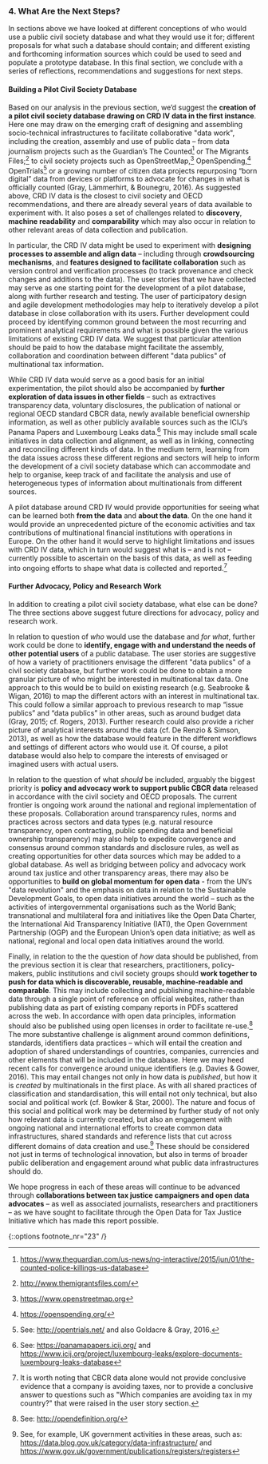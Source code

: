 ### 4. What Are the Next Steps?

In sections above we have looked at different conceptions of who would use a public civil society database and what they would use it for; different proposals for what such a database should contain; and different existing and forthcoming information sources which could be used to seed and populate a prototype database. In this final section, we conclude with a series of reflections, recommendations and suggestions for next steps.

#### Building a Pilot Civil Society Database

Based on our analysis in the previous section, we’d suggest the **creation of a pilot civil society database drawing on CRD IV data in the first instance**. Here one may draw on the emerging craft of designing and assembling socio-technical infrastructures to facilitate collaborative "data work", including the creation, assembly and use of public data – from data journalism projects such as the Guardian’s The Counted[^18] or The Migrants Files;[^19] to civil society projects such as OpenStreetMap,[^20] OpenSpending,[^21] OpenTrials[^22] or a growing number of citizen data projects repurposing “born digital” data from devices or platforms to advocate for changes in what is officially counted (Gray, Lämmerhirt, & Bounegru, 2016). As suggested above, CRD IV data is the closest to civil society and OECD recommendations, and there are already several years of data available to experiment with. It also poses a set of challenges related to **discovery**, **machine readability** and **comparability** which may also occur in relation to other relevant areas of data collection and publication.

In particular, the CRD IV data might be used to experiment with **designing processes to assemble and align data** – including through **crowdsourcing mechanisms**, and **features designed to facilitate collaboration** such as version control and verification processes (to track provenance and check changes and additions to the data). The user stories that we have collected may serve as one starting point for the development of a pilot database, along with further research and testing. The user of participatory design and agile development methodologies may help to iteratively develop a pilot database in close collaboration with its users. Further development could proceed by identifying common ground between the most recurring and prominent analytical requirements and what is possible given the various limitations of existing CRD IV data. We suggest that particular attention should be paid to how the database might facilitate the assembly, collaboration and coordination between different "data publics" of multinational tax information.

While CRD IV data would serve as a good basis for an initial experimentation, the pilot should also be accompanied by **further exploration of data issues in other fields** – such as extractives transparency data, voluntary disclosures, the publication of national or regional OECD standard CBCR data, newly available beneficial ownership information, as well as other publicly available sources such as the ICIJ’s Panama Papers and Luxembourg Leaks data.[^23] This may include small scale initiatives in data collection and alignment, as well as in linking, connecting and reconciling different kinds of data. In the medium term, learning from the data issues across these different regions and sectors will help to inform the development of a civil society database which can accommodate and help to organise, keep track of and facilitate the analysis and use of heterogeneous types of information about multinationals from different sources.

A pilot database around CRD IV would provide opportunities for seeing what can be learned both **from the data** and **about the data**. On the one hand it would provide an unprecedented picture of the economic activities and tax contributions of multinational financial institutions with operations in Europe. On the other hand it would serve to highlight limitations and issues with CRD IV data, which in turn would suggest what is – and is not – currently possible to ascertain on the basis of this data, as well as feeding into ongoing efforts to shape what data is collected and reported.[^24]

#### Further Advocacy, Policy and Research Work

In addition to creating a pilot civil society database, what else can be done? The three sections above suggest future directions for advocacy, policy and research work.

In relation to question of *who* would use the database and *for what*, further work could be done to **identify, engage with and understand the needs of other potential users** of a public database. The user stories are suggestive of how a variety of practitioners envisage the different "data publics" of a civil society database, but further work could be done to obtain a more granular picture of who might be interested in multinational tax data. One approach to this would be to build on existing research (e.g. Seabrooke & Wigan, 2016) to map the different actors with an interest in multinational tax. This could follow a similar approach to previous research to map “issue publics” and “data publics” in other areas, such as around budget data (Gray, 2015; cf. Rogers, 2013). Further research could also provide a richer picture of analytical interests around the data (cf. De Renzio & Simson, 2013), as well as how the database would feature in the different workflows and settings of different actors who would use it. Of course, a pilot database would also help to compare the interests of envisaged or imagined users with actual users.

In relation to the question of what *should* be included, arguably the biggest priority is **policy and advocacy work to support public CBCR data** released in accordance with the civil society and OECD proposals. The current frontier is ongoing work around the national and regional implementation of these proposals. Collaboration around transparency rules, norms and practices across sectors and data types (e.g. natural resource transparency, open contracting, public spending data and beneficial ownership transparency) may also help to expedite convergence and consensus around common standards and disclosure rules, as well as creating opportunities for other data sources which may be added to a global database. As well as bridging between policy and advocacy work around tax justice and other transparency areas, there may also be opportunities to **build on global momentum for open data** - from the UN’s "data revolution" and the emphasis on data in relation to the Sustainable Development Goals, to open data initiatives around the world – such as the activities of intergovernmental organisations such as the World Bank; transnational and multilateral fora and initiatives like the Open Data Charter, the International Aid Transparency Initiative (IATI), the Open Government Partnership (OGP) and the European Union’s open data initiative; as well as national, regional and local open data initiatives around the world.

Finally, in relation to the the question of *how* data should be published, from the previous section it is clear that researchers, practitioners, policy-makers, public institutions and civil society groups should **work together to push for data which is discoverable, reusable, machine-readable and comparable**. This may include collecting and publishing machine-readable data through a single point of reference on official websites, rather than publishing data as part of existing company reports in PDFs scattered across the web. In accordance with open data principles, information should also be published using open licenses in order to facilitate re-use.[^25] The more substantive challenge is alignment around common definitions, standards, identifiers data practices – which will entail the creation and adoption of shared understandings of countries, companies, currencies and other elements that will be included in the database. Here we may heed recent calls for convergence around unique identifiers (e.g. Davies & Gower, 2016). This may entail changes not only in how data is *published*, but how it is *created* by multinationals in the first place. As with all shared practices of classification and standardisation, this will entail not only technical, but also social and political work (cf. Bowker & Star, 2000). The nature and focus of this social and political work may be determined by further study of not only how relevant data is currently created, but also an engagement with ongoing national and international efforts to create common data infrastructures, shared standards and reference lists that cut across different domains of data creation and use.[^26] These should be considered not just in terms of technological innovation, but also in terms of broader public deliberation and engagement around what public data infrastructures should do.

We hope progress in each of these areas will continue to be advanced through **collaborations between tax justice campaigners and open data advocates** – as well as associated journalists, researchers and practitioners – as we have sought to facilitate through the Open Data for Tax Justice Initiative which has made this report possible.

{::options footnote_nr="23" /}
[^18]:  https://www.theguardian.com/us-news/ng-interactive/2015/jun/01/the-counted-police-killings-us-database
[^19]: http://www.themigrantsfiles.com/
[^20]: https://www.openstreetmap.org
[^21]: https://openspending.org/
[^22]: See: http://opentrials.net/ and also Goldacre & Gray, 2016.
[^23]: See: https://panamapapers.icij.org/ and https://www.icij.org/project/luxembourg-leaks/explore-documents-luxembourg-leaks-database
[^24]: It is worth noting that CBCR data alone would not provide conclusive evidence that a company is avoiding taxes, nor to provide a conclusive answer to questions such as "Which companies are avoiding tax in my country?" that were raised in the user story section.
[^25]: See: http://opendefinition.org/
[^26]: See, for example, UK government activities in these areas, such as: https://data.blog.gov.uk/category/data-infrastructure/ and https://www.gov.uk/government/publications/registers/registers
